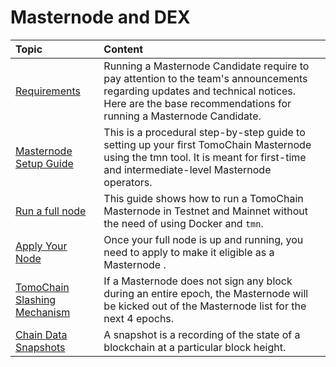 # Masternode and DEX

| Topic | Content |
| :--- | :--- |
| [Requirements](masternode/requirements.md) | Running a Masternode Candidate require to pay attention to the team's announcements regarding updates and technical notices. Here are the base recommendations for running a Masternode Candidate. |
| [Masternode Setup Guide](masternode/masternode-setup-guide.md) | This is a procedural step-by-step guide to setting up your first TomoChain Masternode using the tmn tool. It is meant for first-time and intermediate-level Masternode operators. |
| [Run a full node](masternode/run-a-full-node/) | This guide shows how to run a TomoChain Masternode in Testnet and Mainnet without the need of using Docker and `tmn`. |
| [Apply Your Node ](masternode/apply-your-node.md) | Once your full node is up and running, you need to apply to make it eligible as a Masternode . |
| [TomoChain Slashing Mechanism](masternode/tomochain-slashing-mechanism.md) | If a Masternode does not sign any block during an entire epoch, the Masternode will be kicked out of the Masternode list for the next 4 epochs. |
| [Chain Data Snapshots](masternode/chain-data-snapshots.md) | A snapshot is a recording of the state of a blockchain at a particular block height. |



